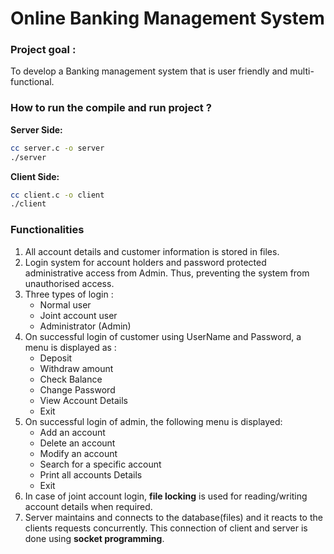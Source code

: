 
# Online Banking Management System

### Project goal :
To develop a Banking management system that is user friendly and multi-functional. 


### How to run the compile and run project ?

__Server Side:__

```bash
cc server.c -o server
./server
```

__Client Side:__

```bash
cc client.c -o client
./client
```
### Functionalities

1. All account details and customer information is stored in files. 
2. Login system for account holders and password protected administrative access from Admin. Thus, preventing the system from unauthorised access. 
3. Three types of login :
    - Normal user
    - Joint account user
    - Administrator (Admin)
4. On successful login of customer using UserName and Password, a menu is displayed as :
    - Deposit
    - Withdraw amount
    - Check Balance
    - Change Password
    - View Account Details
    - Exit
5. On successful login of admin, the following menu is displayed:
    - Add an account
    - Delete an account
    - Modify an account
    - Search for a specific account
    - Print all accounts Details
    - Exit
6. In case of joint account login, __file locking__ is used for reading/writing account details when required.
7. Server maintains and connects to the database(files) and it reacts to the clients requests concurrently. This connection of client and server is done using __socket programming__. 


